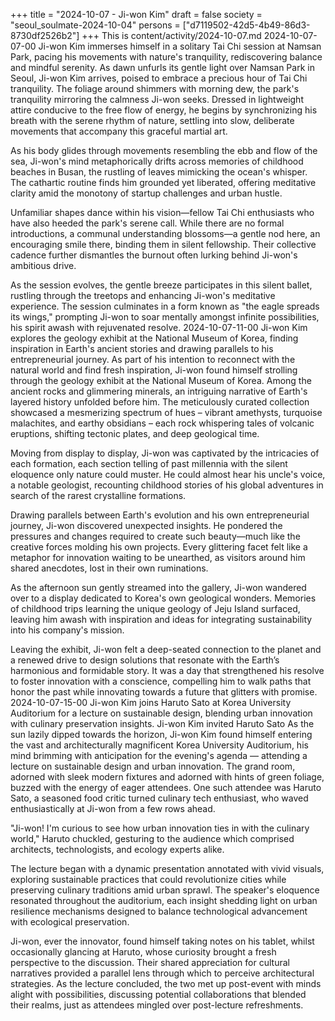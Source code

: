 +++
title = "2024-10-07 - Ji-won Kim"
draft = false
society = "seoul_soulmate-2024-10-04"
persons = ["d7119502-42d5-4b49-86d3-8730df2526b2"]
+++
This is content/activity/2024-10-07.md
2024-10-07-07-00
Ji-won Kim immerses himself in a solitary Tai Chi session at Namsan Park, pacing his movements with nature's tranquility, rediscovering balance and mindful serenity.
As dawn unfurls its gentle light over Namsan Park in Seoul, Ji-won Kim arrives, poised to embrace a precious hour of Tai Chi tranquility. The foliage around shimmers with morning dew, the park's tranquility mirroring the calmness Ji-won seeks. Dressed in lightweight attire conducive to the free flow of energy, he begins by synchronizing his breath with the serene rhythm of nature, settling into slow, deliberate movements that accompany this graceful martial art.

As his body glides through movements resembling the ebb and flow of the sea, Ji-won's mind metaphorically drifts across memories of childhood beaches in Busan, the rustling of leaves mimicking the ocean's whisper. The cathartic routine finds him grounded yet liberated, offering meditative clarity amid the monotony of startup challenges and urban hustle.

Unfamiliar shapes dance within his vision—fellow Tai Chi enthusiasts who have also heeded the park's serene call. While there are no formal introductions, a communal understanding blossoms—a gentle nod here, an encouraging smile there, binding them in silent fellowship. Their collective cadence further dismantles the burnout often lurking behind Ji-won's ambitious drive.

As the session evolves, the gentle breeze participates in this silent ballet, rustling through the treetops and enhancing Ji-won's meditative experience. The session culminates in a form known as "the eagle spreads its wings," prompting Ji-won to soar mentally amongst infinite possibilities, his spirit awash with rejuvenated resolve.
2024-10-07-11-00
Ji-won Kim explores the geology exhibit at the National Museum of Korea, finding inspiration in Earth's ancient stories and drawing parallels to his entrepreneurial journey.
As part of his intention to reconnect with the natural world and find fresh inspiration, Ji-won found himself strolling through the geology exhibit at the National Museum of Korea. Among the ancient rocks and glimmering minerals, an intriguing narrative of Earth's layered history unfolded before him. The meticulously curated collection showcased a mesmerizing spectrum of hues – vibrant amethysts, turquoise malachites, and earthy obsidians – each rock whispering tales of volcanic eruptions, shifting tectonic plates, and deep geological time. 

Moving from display to display, Ji-won was captivated by the intricacies of each formation, each section telling of past millennia with the silent eloquence only nature could muster. He could almost hear his uncle's voice, a notable geologist, recounting childhood stories of his global adventures in search of the rarest crystalline formations. 

Drawing parallels between Earth's evolution and his own entrepreneurial journey, Ji-won discovered unexpected insights. He pondered the pressures and changes required to create such beauty—much like the creative forces molding his own projects. Every glittering facet felt like a metaphor for innovation waiting to be unearthed, as visitors around him shared anecdotes, lost in their own ruminations. 

As the afternoon sun gently streamed into the gallery, Ji-won wandered over to a display dedicated to Korea's own geological wonders. Memories of childhood trips learning the unique geology of Jeju Island surfaced, leaving him awash with inspiration and ideas for integrating sustainability into his company's mission. 

Leaving the exhibit, Ji-won felt a deep-seated connection to the planet and a renewed drive to design solutions that resonate with the Earth’s harmonious and formidable story. It was a day that strengthened his resolve to foster innovation with a conscience, compelling him to walk paths that honor the past while innovating towards a future that glitters with promise.
2024-10-07-15-00
Ji-won Kim joins Haruto Sato at Korea University Auditorium for a lecture on sustainable design, blending urban innovation with culinary preservation insights.
Ji-won Kim invited Haruto Sato
As the sun lazily dipped towards the horizon, Ji-won Kim found himself entering the vast and architecturally magnificent Korea University Auditorium, his mind brimming with anticipation for the evening's agenda — attending a lecture on sustainable design and urban innovation. The grand room, adorned with sleek modern fixtures and adorned with hints of green foliage, buzzed with the energy of eager attendees. One such attendee was Haruto Sato, a seasoned food critic turned culinary tech enthusiast, who waved enthusiastically at Ji-won from a few rows ahead. 

"Ji-won! I'm curious to see how urban innovation ties in with the culinary world," Haruto chuckled, gesturing to the audience which comprised architects, technologists, and ecology experts alike. 

The lecture began with a dynamic presentation annotated with vivid visuals, exploring sustainable practices that could revolutionize cities while preserving culinary traditions amid urban sprawl. The speaker's eloquence resonated throughout the auditorium, each insight shedding light on urban resilience mechanisms designed to balance technological advancement with ecological preservation. 

Ji-won, ever the innovator, found himself taking notes on his tablet, whilst occasionally glancing at Haruto, whose curiosity brought a fresh perspective to the discussion. Their shared appreciation for cultural narratives provided a parallel lens through which to perceive architectural strategies. As the lecture concluded, the two met up post-event with minds alight with possibilities, discussing potential collaborations that blended their realms, just as attendees mingled over post-lecture refreshments.
